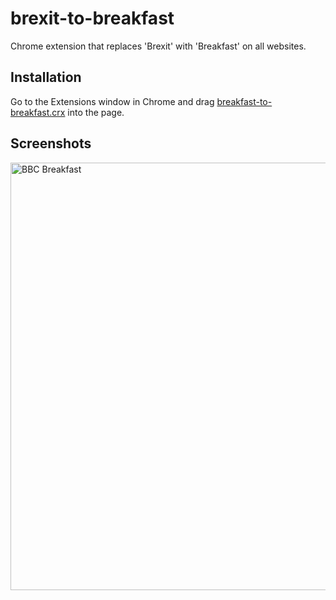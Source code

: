 brexit-to-breakfast
===================

Chrome extension that replaces 'Brexit' with 'Breakfast' on all websites.

Installation
------------

Go to the Extensions window in Chrome and drag [breakfast-to-breakfast.crx](https://github.com/melvinsh/brexit-to-breakfast/raw/master/brexit-to-breakfast.crx) into the page.

Screenshots
-----------

<img width="684" alt="BBC Breakfast" src="https://cloud.githubusercontent.com/assets/1312973/19802475/3963944a-9d04-11e6-95cb-c3d578fadded.png">


